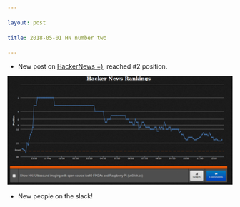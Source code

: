 ```yaml
---

layout: post

title: 2018-05-01 HN number two

---
```



-   New post on [HackerNews
    =)](https://news.ycombinator.com/item?id=16950507), reached \#2
    position.

![](/matty/images/HN_un0rick.png)

-   New people on the slack!

